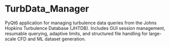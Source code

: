 # TurbData_Manager
PyQt6 application for managing turbulence data queries from the Johns Hopkins Turbulence Database (JHTDB). Includes GUI session management, resumable querying, adaptive limits, and structured file handling for large-scale CFD and ML dataset generation.
